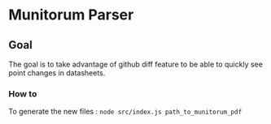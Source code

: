 # Munitorum Parser

## Goal

The goal is to take advantage of github diff feature to be able to quickly see point changes in datasheets.

### How to

To generate the new files : 
 ```node src/index.js path_to_munitorum_pdf```

 